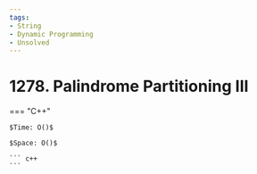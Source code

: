 ```yaml
---
tags:
- String
- Dynamic Programming
- Unsolved
---
```



# 1278. Palindrome Partitioning III

=== "C++"

    $Time: O()$

    $Space: O()$

    ``` c++
    ```